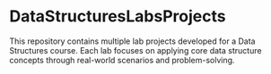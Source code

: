 # DataStructuresLabsProjects
This repository contains multiple lab projects developed for a Data Structures course. Each lab focuses on applying core data structure concepts through real-world scenarios and problem-solving.
